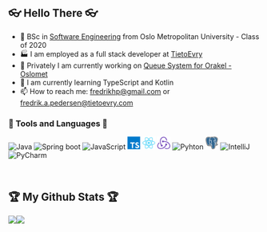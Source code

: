## :eyeglasses: Hello There :eyeglasses:

- :school: BSc in [Software Engineering](https://www.oslomet.no/studier/tkd/dataingenior) from Oslo Metropolitan University - Class of 2020
- :factory: I am employed as a full stack developer at [TietoEvry](https://github.com/evry) 
- 🔭 Privately I am currently working on [Queue System for Orakel - Oslomet](https://github.com/OrakelOsloMet/Orakel_Queue_Client)
- 🌱 I am currently learning TypeScript and Kotlin
- 📫 How to reach me: fredrikhp@gmail.com or fredrik.a.pedersen@tietoevry.com

### :hammer: Tools and Languages :wrench:

<p align="left">
  <img alt="Java" width="26px" src="https://img.icons8.com/color/48/000000/java-coffee-cup-logo.png" />
  <img alt="Spring boot" width="26px" src="https://img.icons8.com/color/48/000000/spring-logo.png" />
  <img alt="JavaScript" width="26px" src="https://img.icons8.com/color/48/000000/javascript.png" />
  <img alt="TypeScript" width="26px" src="https://raw.githubusercontent.com/devicons/devicon/master/icons/typescript/typescript-original.svg" />
  <img alt="React" width="26px" src="https://raw.githubusercontent.com/devicons/devicon/master/icons/react/react-original.svg" />
  <img alt="Redux" width="26px" src="https://raw.githubusercontent.com/devicons/devicon/master/icons/redux/redux-original.svg" />
  <img alt="Pyhton" width="26px" src="https://img.icons8.com/color/48/000000/python.png" />
  <img alt="PosgreSQL" width="26px" src="https://raw.githubusercontent.com/devicons/devicon/master/icons/postgresql/postgresql-original.svg"/>

  <img alt="IntelliJ" width="26px" src="https://img.icons8.com/color/48/000000/intellij-idea.png" />
  <img alt="PyCharm" width="26px" src="https://img.icons8.com/color/48/000000/pycharm.png" />  
</p>

</br>

## :trophy: My Github Stats :trophy:
<div>
  <a href="https://readme-stats-cfgj2cxdy.vercel.app/api?username=FredrikPedersen&count_private=true&show_icons=true&theme=tokyonight">
    <img  align="left" src="https://readme-stats-cfgj2cxdy.vercel.app/api?username=FredrikPedersen&count_private=true&show_icons=true&theme=tokyonight" />
  </a>
  <a href="https://readme-stats-cfgj2cxdy.vercel.app/api/top-langs/?username=FredrikPedersen&hide=php&theme=tokyonight">
    <img align="left" src="https://readme-stats-cfgj2cxdy.vercel.app/api/top-langs/?username=FredrikPedersen&hide=php&theme=tokyonight" />
  </a>
</div>
